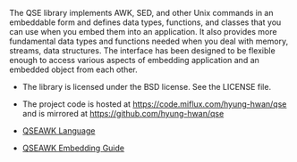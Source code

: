The QSE library implements AWK, SED, and other Unix commands in an embeddable
form and defines data types, functions, and classes that you can use when you
embed them into an application. It also provides more fundamental data types
and functions needed when you deal with memory, streams, data structures. The
interface has been designed to be flexible enough to access various aspects of
embedding application and an embedded object from each other.

* The library is licensed under the BSD license. See the LICENSE file.
* The project code is hosted at https://code.miflux.com/hyung-hwan/qse and is mirrored
  at https://github.com/hyung-hwan/qse

* [QSEAWK Language](qse/doc/page/awk-lang.md)
* [QSEAWK Embedding Guide](qse/doc/page/awk-embed.md)
